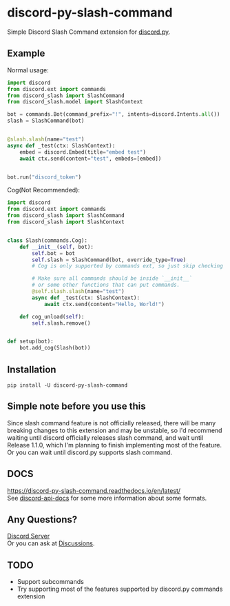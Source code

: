 # discord-py-slash-command
Simple Discord Slash Command extension for [discord.py](https://github.com/Rapptz/discord.py).

## Example
Normal usage:
```py
import discord
from discord.ext import commands
from discord_slash import SlashCommand
from discord_slash.model import SlashContext

bot = commands.Bot(command_prefix="!", intents=discord.Intents.all())
slash = SlashCommand(bot)


@slash.slash(name="test")
async def _test(ctx: SlashContext):
    embed = discord.Embed(title="embed test")
    await ctx.send(content="test", embeds=[embed])


bot.run("discord_token")
```

Cog(Not Recommended):
```py
import discord
from discord.ext import commands
from discord_slash import SlashCommand
from discord_slash import SlashContext


class Slash(commands.Cog):
    def __init__(self, bot):
        self.bot = bot
        self.slash = SlashCommand(bot, override_type=True)
        # Cog is only supported by commands ext, so just skip checking type.

        # Make sure all commands should be inside `__init__`
        # or some other functions that can put commands.
        @self.slash.slash(name="test")
        async def _test(ctx: SlashContext):
            await ctx.send(content="Hello, World!")

    def cog_unload(self):
        self.slash.remove()


def setup(bot):
    bot.add_cog(Slash(bot))

```

## Installation
`pip install -U discord-py-slash-command`

## Simple note before you use this
Since slash command feature is not officially released, 
there will be many breaking changes to this extension and may be unstable, 
so I'd recommend waiting until discord officially releases slash command, 
and wait until Release 1.1.0, which I'm planning to finish implementing most of the feature.  
Or you can wait until discord.py supports slash command.

## DOCS
https://discord-py-slash-command.readthedocs.io/en/latest/  
See [discord-api-docs](https://discord.com/developers/docs/interactions/slash-commands) for some more information
about some formats.

## Any Questions?
[Discord Server](https://discord.gg/KkgMBVuEkx)  
Or you can ask at [Discussions](https://github.com/eunwoo1104/discord-py-slash-command/discussions).

## TODO
- Support subcommands
- Try supporting most of the features supported by discord.py commands extension
